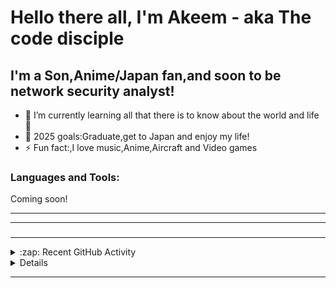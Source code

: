 # Hello there all, I'm Akeem - aka The code disciple

## I'm a Son,Anime/Japan fan,and soon to be network security analyst!
- 🌱 I’m currently learning all that there is to know about the world and life 🤣
- 🥅 2025 goals:Graduate,get to Japan and enjoy my life!
- ⚡ Fun fact:,I love music,Anime,Aircraft and Video games


### Languages and Tools:

Coming soon!



---



---

### 
---

<details>
  <summary>:zap: Recent GitHub Activity</summary>
  


</details>

<details>
  

  <
</details>








---


</details>



[twitter]: https://twitter.com/Raiden989
[youtube]: https://youtube.com/MobiusZero
